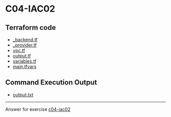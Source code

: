 # C04-IAC02

## Terraform code 
- [_backend.tf](https://github.com/devopsacademyau/academy/tree/master/classes/04class/exercises/c04-iac02/vishaalpal/_backend.tf)
- [_provider.tf](https://github.com/devopsacademyau/academy/tree/master/classes/04class/exercises/c04-iac02/vishaalpal/_provider.tf)
- [vpc.tf](https://github.com/devopsacademyau/academy/tree/master/classes/04class/exercises/c04-iac02/vishaalpal/vpc.tf)
- [output.tf](https://github.com/devopsacademyau/academy/tree/master/classes/04class/exercises/c04-iac02/vishaalpal/output.tf)
- [variables.tf](https://github.com/devopsacademyau/academy/tree/master/classes/04class/exercises/c04-iac02/vishaalpal/variables.tf)
- [main.tfvars](https://github.com/devopsacademyau/academy/tree/master/classes/04class/exercises/c04-iac02/vishaalpal/main.tfvars)

## Command Execution Output
- [output.txt](output.txt)

<!-- Don't change anything below this point-->
<!-- Before commiting, remove both commented lines--> 
***
Answer for exercise [c04-iac02](https://github.com/devopsacademyau/academy/blob/c41e824fb2a2c55e3a30b2371a87e3a7551b6741/classes/04class/exercises/c04-iac02/README.md)
